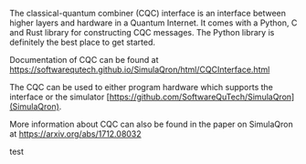 The classical-quantum combiner (CQC) interface is an interface between higher layers and hardware in a Quantum Internet. It comes with a Python, C and Rust library for constructing CQC messages. The Python library is definitely the best place to get started.

Documentation of CQC can be found at https://softwarequtech.github.io/SimulaQron/html/CQCInterface.html

The CQC can be used to either program hardware which supports the interface or the simulator [https://github.com/SoftwareQuTech/SimulaQron](SimulaQron).

More information about CQC can also be found in the paper on SimulaQron at https://arxiv.org/abs/1712.08032

test